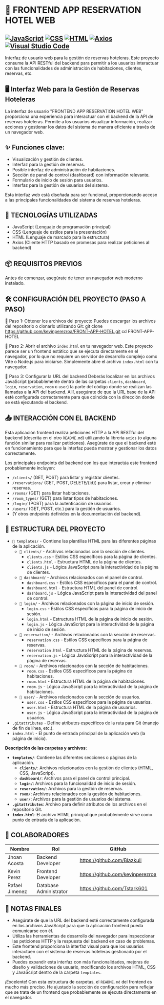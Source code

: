 # 🏨 FRONTEND APP RESERVATION HOTEL WEB
[![JavaScript](https://img.shields.io/badge/JavaScript-ES6+-F7DF1E.svg)](https://developer.mozilla.org/es/docs/Web/JavaScript)
[![CSS](https://img.shields.io/badge/CSS-Styling-1572B6.svg)](https://developer.mozilla.org/es/docs/Web/CSS)
[![HTML](https://img.shields.io/badge/HTML5-Markup-E34F26.svg)](https://developer.mozilla.org/es/docs/Web/HTML)
[![Axios](https://img.shields.io/badge/Axios-HTTP%20Client-5A29E4.svg)](https://axios-http.com/es/)
[![Visual Studio Code](https://img.shields.io/badge/Visual%20Studio%20Code-IDE-blue.svg)](https://code.visualstudio.com/)
---
Interfaz de usuario web para la gestión de reservas hoteleras. Este proyecto consume la API RESTful del backend para permitir a los usuarios interactuar con las funcionalidades de administración de habitaciones, clientes, reservas, etc.

## 🖥️ Interfaz Web para la Gestión de Reservas Hoteleras
La interfaz de usuario "FRONTEND APP RESERVATION HOTEL WEB" proporciona una experiencia para interactuar con el backend de la API de reservas hoteleras. Permite a los usuarios visualizar información, realizar acciones y gestionar los datos del sistema de manera eficiente a través de un navegador web.

## ✨ Funciones clave:
- Visualización y gestión de clientes.
- Interfaz para la gestión de reservas.
- Posible interfaz de administración de habitaciones.
- Sección de panel de control (dashboard) con información relevante.
- Formulario de inicio de sesión para usuarios.
- Interfaz para la gestión de usuarios del sistema.

Esta interfaz web está diseñada para ser funcional, proporcionando acceso a las principales funcionalidades del sistema de reservas hoteleras.


## 🚀 TECNOLOGÍAS UTILIZADAS
- JavaScript (Lenguaje de programación principal)
- CSS (Lenguaje de estilos para la presentación)
- HTML (Lenguaje de marcado para la estructura)
- Axios (Cliente HTTP basado en promesas para realizar peticiones al backend)

## 📦 REQUISITOS PREVIOS
Antes de comenzar, asegúrate de tener un navegador web moderno instalado.

## 🛠️ CONFIGURACIÓN DEL PROYECTO (PASO A PASO)
🔹 Paso 1: Obtener los archivos del proyecto
Puedes descargar los archivos del repositorio o clonarlo utilizando Git:
    git clone https://github.com/kevinperezroa/FRONT-APP-HOTEL.git
    cd FRONT-APP-HOTEL

🔹 Paso 2: Abrir el archivo `index.html` en tu navegador web.
Este proyecto parece ser un frontend estático que se ejecuta directamente en el navegador, por lo que no requiere un servidor de desarrollo complejo como Vite o Node.js para iniciarse. Simplemente abre el archivo `index.html` con tu navegador.

🔹 Paso 3: Configurar la URL del backend
Deberás localizar en los archivos JavaScript (probablemente dentro de las carpetas `clients`, `dashboard`, `login`, `reservation`, `room` o `user`) la parte del código donde se realizan las llamadas a la API del backend. Allí, asegúrate de que la URL base de la API esté configurada correctamente para que coincida con la dirección donde se está ejecutando el backend.


## 📤 INTERACCIÓN CON EL BACKEND
Esta aplicación frontend realiza peticiones HTTP a la API RESTful del backend (descrita en el otro `README.md`) utilizando la librería `axios` (o alguna función similar para realizar peticiones). Asegúrate de que el backend esté en funcionamiento para que la interfaz pueda mostrar y gestionar los datos correctamente.

Los principales endpoints del backend con los que interactúa este frontend probablemente incluyen:
- `/clients/` (GET, POST) para listar y registrar clientes.
- `/reservations/` (GET, POST, DELETE/{id}) para listar, crear y eliminar reservas.
- `/rooms/` (GET) para listar habitaciones.
- `/room_types/` (GET) para listar tipos de habitaciones.
- `/login/` (POST) para la autenticación de usuarios.
- `/users/` (GET, POST, etc.) para la gestión de usuarios.
- (Y otros endpoints definidos en la documentación del backend).


## 📂 ESTRUCTURA DEL PROYECTO
- `📂 templates/` - Contiene las plantillas HTML para las diferentes páginas de la aplicación.
  - `📂 clients/` - Archivos relacionados con la sección de clientes.
    - `clients.css` - Estilos CSS específicos para la página de clientes.
    - `clients.html` - Estructura HTML de la página de clientes.
    - `clients.js` - Lógica JavaScript para la interactividad de la página de clientes.
  - `📂 dashboard/` - Archivos relacionados con el panel de control.
    - `dashboard.css` - Estilos CSS específicos para el panel de control.
    - `dashboard.html` - Estructura HTML del panel de control.
    - `dashboard.js` - Lógica JavaScript para la interactividad del panel de control.
  - `📂 login/` - Archivos relacionados con la página de inicio de sesión.
    - `login.css` - Estilos CSS específicos para la página de inicio de sesión.
    - `login.html` - Estructura HTML de la página de inicio de sesión.
    - `login.js` - Lógica JavaScript para la interactividad de la página de inicio de sesión.
  - `📂 reservation/` - Archivos relacionados con la sección de reservas.
    - `reservation.css` - Estilos CSS específicos para la página de reservas.
    - `reservation.html` - Estructura HTML de la página de reservas.
    - `reservation.js` - Lógica JavaScript para la interactividad de la página de reservas.
  - `📂 room/` - Archivos relacionados con la sección de habitaciones.
    - `room.css` - Estilos CSS específicos para la página de habitaciones.
    - `room.html` - Estructura HTML de la página de habitaciones.
    - `room.js` - Lógica JavaScript para la interactividad de la página de habitaciones.
  - `📂 user/` - Archivos relacionados con la sección de usuarios.
    - `user.css` - Estilos CSS específicos para la página de usuarios.
    - `user.html` - Estructura HTML de la página de usuarios.
    - `user.js` - Lógica JavaScript para la interactividad de la página de usuarios.
- `.gitattributes` - Define atributos específicos de la ruta para Git (manejo de fin de línea, etc.).
- `index.html` - El punto de entrada principal de la aplicación web (la página de inicio).

**Descripción de las carpetas y archivos:**

- **`templates/`**: Contiene las diferentes secciones o páginas de la aplicación.
    - **`clients/`**: Archivos relacionados con la gestión de clientes (HTML, CSS, JavaScript).
    - **`dashboard/`**: Archivos para el panel de control principal.
    - **`login/`**: Archivos para la funcionalidad de inicio de sesión.
    - **`reservation/`**: Archivos para la gestión de reservas.
    - **`room/`**: Archivos relacionados con la gestión de habitaciones.
    - **`user/`**: Archivos para la gestión de usuarios del sistema.
- **`.gitattributes`**: Archivo para definir atributos de los archivos en el repositorio Git.
- **`index.html`**: El archivo HTML principal que probablemente sirve como punto de entrada de la aplicación.


## 👥 COLABORADORES

| Nombre     | Rol               | GitHub                                 |
|------------|------------------ |----------------------------------------|
| Jhoan Acosta| Backend Developer| https://github.com/Blazkull            |
| Kevin Perez| Frontend Developer| https://github.com/kevinperezroa       |
| Rafael Jimenez| Database Administrator | https://github.com/Tstark601        |


## 📌 NOTAS FINALES
- Asegúrate de que la URL del backend esté correctamente configurada en los archivos JavaScript para que la aplicación frontend pueda comunicarse con él.
- Utiliza las herramientas de desarrollo del navegador para inspeccionar las peticiones HTTP y la respuesta del backend en caso de problemas.
- Este frontend proporciona la interfaz visual para que los usuarios interactúen con el sistema de reservas hoteleras gestionado por el backend.
- Puedes expandir esta interfaz con más funcionalidades, mejoras de diseño y validaciones de usuario, modificando los archivos HTML, CSS y JavaScript dentro de la carpeta `templates`.

¡Excelente! Con esta estructura de carpetas, el `README.md` del frontend es mucho más preciso. He ajustado la sección de configuración para reflejar que se trata de un frontend que probablemente se ejecuta directamente en el navegador.

